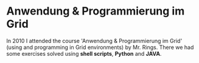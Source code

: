 # Anwendung & Programmierung im Grid
In 2010 I attended the course 'Anwendung & Programmierung im Grid' (using and programming in Grid environments) by
Mr. Rings. There we had some exercises solved using **shell scripts**, **Python** and **JAVA**.